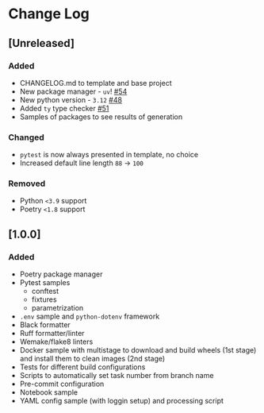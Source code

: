# Change Log

## [Unreleased]

### Added

- CHANGELOG.md to template and base project
- New package manager - `uv`! [#54](https://github.com/KaiL4eK/pyproject-cookiecutter/issues/54)
- New python version - `3.12` [#48](https://github.com/KaiL4eK/pyproject-cookiecutter/issues/48)
- Added `ty` type checker [#51](https://github.com/KaiL4eK/pyproject-cookiecutter/issues/51)
- Samples of packages to see results of generation

### Changed

- `pytest` is now always presented in template, no choice
- Increased default line length `88` -> `100`

### Removed

- Python `<3.9` support
- Poetry `<1.8` support

## [1.0.0]

### Added

- Poetry package manager
- Pytest samples
    - conftest
    - fixtures
    - parametrization
- `.env` sample and `python-dotenv` framework
- Black formatter
- Ruff formatter/linter
- Wemake/flake8 linters
- Docker sample with multistage to download and build wheels (1st stage) and install them to clean images (2nd stage)
- Tests for different build configurations
- Scripts to automatically set task number from branch name
- Pre-commit configuration
- Notebook sample
- YAML config sample (with loggin setup) and processing script

